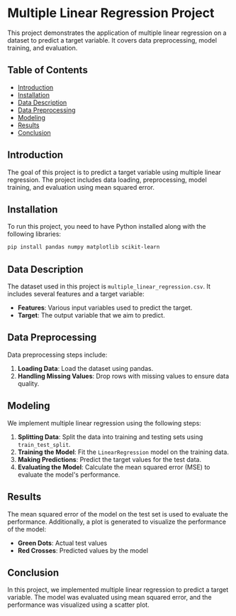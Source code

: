# Multiple Linear Regression Project

This project demonstrates the application of multiple linear regression on a dataset to predict a target variable. It covers data preprocessing, model training, and evaluation.

## Table of Contents

- [Introduction](#introduction)
- [Installation](#installation)
- [Data Description](#data-description)
- [Data Preprocessing](#data-preprocessing)
- [Modeling](#modeling)
- [Results](#results)
- [Conclusion](#conclusion)

## Introduction

The goal of this project is to predict a target variable using multiple linear regression. The project includes data loading, preprocessing, model training, and evaluation using mean squared error.

## Installation

To run this project, you need to have Python installed along with the following libraries:

```bash
pip install pandas numpy matplotlib scikit-learn
```

## Data Description

The dataset used in this project is `multiple_linear_regression.csv`. It includes several features and a target variable:

- **Features**: Various input variables used to predict the target.
- **Target**: The output variable that we aim to predict.

## Data Preprocessing

Data preprocessing steps include:

1. **Loading Data**: Load the dataset using pandas.
2. **Handling Missing Values**: Drop rows with missing values to ensure data quality.

## Modeling

We implement multiple linear regression using the following steps:

1. **Splitting Data**: Split the data into training and testing sets using `train_test_split`.
2. **Training the Model**: Fit the `LinearRegression` model on the training data.
3. **Making Predictions**: Predict the target values for the test data.
4. **Evaluating the Model**: Calculate the mean squared error (MSE) to evaluate the model's performance.

## Results

The mean squared error of the model on the test set is used to evaluate the performance. Additionally, a plot is generated to visualize the performance of the model:

- **Green Dots**: Actual test values
- **Red Crosses**: Predicted values by the model

## Conclusion

In this project, we implemented multiple linear regression to predict a target variable. The model was evaluated using mean squared error, and the performance was visualized using a scatter plot.

